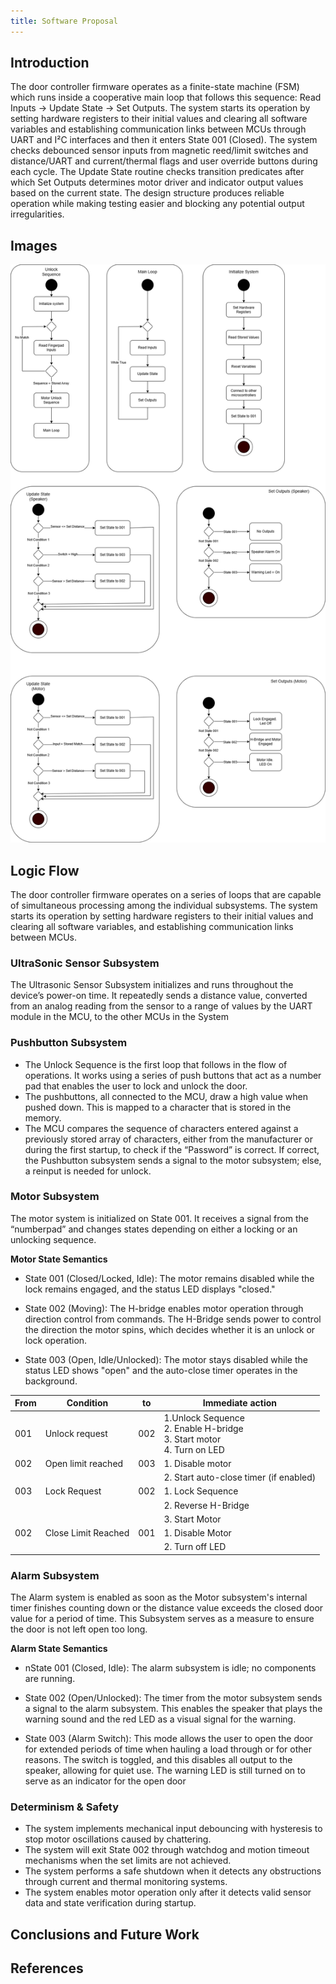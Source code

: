 ```yaml
---
title: Software Proposal
---
```


## Introduction

The door controller firmware operates as a finite-state machine (FSM) which runs inside a cooperative main loop that follows this sequence: Read Inputs → Update State → Set Outputs. The system starts its operation by setting hardware registers to their initial values and clearing all software variables and establishing communication links between MCUs through UART and I²C interfaces and then it enters State 001 (Closed). The system checks debounced sensor inputs from magnetic reed/limit switches and distance/UART and current/thermal flags and user override buttons during each cycle. The Update State routine checks transition predicates after which Set Outputs determines motor driver and indicator output values based on the current state. The design structure produces reliable operation while making testing easier and blocking any potential output irregularities.

## Images

![image caption](StateMachineDiagram.png)

## Logic Flow

The door controller firmware operates on a series of loops that are capable of simultaneous processing among the individual subsystems. 
The system starts its operation by setting hardware registers to their initial values and clearing all software variables, and establishing communication links between MCUs.


### UltraSonic Sensor Subsystem
The Ultrasonic Sensor Subsystem initializes and runs throughout the device’s power-on time. It repeatedly sends a distance value, converted from an analog reading from the sensor to a range of values by the UART module in the MCU, to the other MCUs in the System


### Pushbutton Subsystem 
* The Unlock Sequence is the first loop that follows in the flow of operations. It works using a series of push buttons that act as a number pad that enables the user to lock and unlock the door.
* The pushbuttons, all connected to the MCU, draw a high value when pushed down. This is mapped to a character that is stored in the memory. 
* The MCU compares the sequence of characters entered against a previously stored array of characters, either from the manufacturer or during the first startup, to check if the “Password” is correct. 
If correct, the Pushbutton subsystem sends a signal to the motor subsystem; else, a reinput is needed for unlock.


### Motor Subsystem
The motor system is initialized on State 001. It receives a signal from the “numberpad” and changes states depending on either a locking or an unlocking sequence.

**Motor State Semantics**

- State 001 (Closed/Locked, Idle): The motor remains disabled while the lock remains engaged, and the status LED displays "closed."

- State 002 (Moving): The H-bridge enables motor operation through direction control from commands. The H-Bridge sends power to control the direction the motor spins, which decides whether it is an unlock or lock operation.

- State 003 (Open, Idle/Unlocked): The motor stays disabled while the status LED shows "open" and the auto-close timer operates in the background.

|From |Condition |to|Immediate action|
|-----------|--------|--------|---------|
|001|Unlock request| 002|1.Unlock Sequence <br> 2. Enable H-bridge <br >3. Start motor <br> 4. Turn on LED|
|002|Open limit reached |003|1. Disable motor 
||||2. Start auto-close timer (if enabled)|
|003|Lock Request|002|1. Lock Sequence|
||||2. Reverse H-Bridge
||||3. Start Motor|
|002|Close Limit Reached|001|1. Disable Motor
||||2. Turn off LED|



### Alarm Subsystem
The Alarm system is enabled as soon as the Motor subsystem's internal timer finishes counting down or the distance value exceeds the closed door value for a period of time. This Subsystem serves as a measure to ensure the door is not left open too long. 

**Alarm State Semantics**

- nState 001 (Closed, Idle): The alarm subsystem is idle; no components are running.

- State 002 (Open/Unlocked): The timer from the motor subsystem sends a signal to the alarm subsystem. This enables the speaker that plays the warning sound and the red LED as a visual signal for the warning.

- State 003 (Alarm Switch): This mode allows the user to open the door for extended periods of time when hauling a load through or for other reasons. The switch is toggled, and this disables all output to the speaker, allowing for quiet use. The warning LED is still turned on to serve as an indicator for the open door



### Determinism & Safety
* The system implements mechanical input debouncing with hysteresis to stop motor oscillations caused by chattering.
* The system will exit State 002 through watchdog and motion timeout mechanisms when the set limits are not achieved.
* The system performs a safe shutdown when it detects any obstructions through current and thermal monitoring systems.
* The system enables motor operation only after it detects valid sensor data and state verification during startup.

## Conclusions and Future Work


## References



